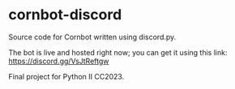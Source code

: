 # cornbot-discord
Source code for Cornbot written using discord.py.

The bot is live and hosted right now; you can get it using this link:
https://discord.gg/VsJtReftgw

Final project for Python II CC2023.
